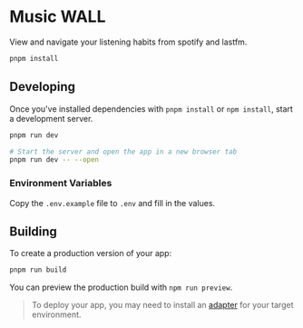 # Music WALL

View and navigate your listening habits from spotify and lastfm.

```bash
pnpm install
```

## Developing

Once you've installed dependencies with `pnpm install` or `npm install`, start a development server.

```bash
pnpm run dev

# Start the server and open the app in a new browser tab
pnpm run dev -- --open
```

### Environment Variables

Copy the `.env.example` file to `.env` and fill in the values.

## Building

To create a production version of your app:

```bash
pnpm run build
```

You can preview the production build with `npm run preview`.

> To deploy your app, you may need to install an [adapter](https://kit.svelte.dev/docs/adapters) for your target environment.

